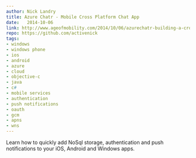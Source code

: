 ```yaml
---
author: Nick Landry
title: Azure Chatr - Mobile Cross Platform Chat App
date:   2014-10-06
link: http://www.ageofmobility.com/2014/10/06/azurechatr-building-a-cross-platform-chat-app-for-windows-ios-android/ 
repo: https://github.com/activenick
tags: 
- windows 
- windows phone 
- ios 
- android 
- azure 
- cloud 
- objective-c 
- java 
- c# 
- mobile services 
- authentication 
- push notifications 
- oauth 
- gcm 
- apns 
- wns
---
```


Learn how to quickly add NoSql storage, authentication and push notifications to your iOS, Android and Windows apps.